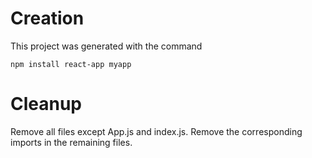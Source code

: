 # Creation

This project was generated with the command

    npm install react-app myapp
	
# Cleanup

Remove all files except App.js and index.js. Remove the corresponding imports in the remaining files.